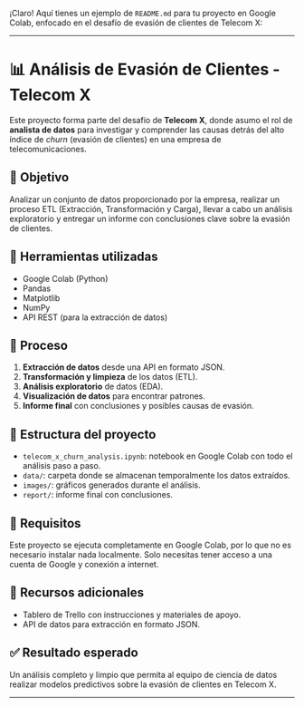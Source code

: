 ¡Claro! Aquí tienes un ejemplo de `README.md` para tu proyecto en Google Colab, enfocado en el desafío de evasión de clientes de Telecom X:

---

# 📊 Análisis de Evasión de Clientes - Telecom X

Este proyecto forma parte del desafío de **Telecom X**, donde asumo el rol de **analista de datos** para investigar y comprender las causas detrás del alto índice de *churn* (evasión de clientes) en una empresa de telecomunicaciones.

## 🧠 Objetivo

Analizar un conjunto de datos proporcionado por la empresa, realizar un proceso ETL (Extracción, Transformación y Carga), llevar a cabo un análisis exploratorio y entregar un informe con conclusiones clave sobre la evasión de clientes.

## 🔧 Herramientas utilizadas

* Google Colab (Python)
* Pandas
* Matplotlib
* NumPy
* API REST (para la extracción de datos)

## 🚀 Proceso

1. **Extracción de datos** desde una API en formato JSON.
2. **Transformación y limpieza** de los datos (ETL).
3. **Análisis exploratorio** de datos (EDA).
4. **Visualización de datos** para encontrar patrones.
5. **Informe final** con conclusiones y posibles causas de evasión.

## 📌 Estructura del proyecto

* `telecom_x_churn_analysis.ipynb`: notebook en Google Colab con todo el análisis paso a paso.
* `data/`: carpeta donde se almacenan temporalmente los datos extraídos.
* `images/`: gráficos generados durante el análisis.
* `report/`: informe final con conclusiones.

## 📝 Requisitos

Este proyecto se ejecuta completamente en Google Colab, por lo que no es necesario instalar nada localmente. Solo necesitas tener acceso a una cuenta de Google y conexión a internet.

## 🧩 Recursos adicionales

* Tablero de Trello con instrucciones y materiales de apoyo.
* API de datos para extracción en formato JSON.

## ✅ Resultado esperado

Un análisis completo y limpio que permita al equipo de ciencia de datos realizar modelos predictivos sobre la evasión de clientes en Telecom X.

---